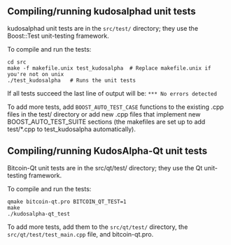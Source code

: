 Compiling/running kudosalphad unit tests
------------------------------------

kudosalphad unit tests are in the `src/test/` directory; they
use the Boost::Test unit-testing framework.

To compile and run the tests:

	cd src
	make -f makefile.unix test_kudosalpha  # Replace makefile.unix if you're not on unix
	./test_kudosalpha   # Runs the unit tests

If all tests succeed the last line of output will be:
`*** No errors detected`

To add more tests, add `BOOST_AUTO_TEST_CASE` functions to the existing
.cpp files in the test/ directory or add new .cpp files that
implement new BOOST_AUTO_TEST_SUITE sections (the makefiles are
set up to add test/*.cpp to test_kudosalpha automatically).


Compiling/running KudosAlpha-Qt unit tests
---------------------------------------

Bitcoin-Qt unit tests are in the src/qt/test/ directory; they
use the Qt unit-testing framework.

To compile and run the tests:

	qmake bitcoin-qt.pro BITCOIN_QT_TEST=1
	make
	./kudosalpha-qt_test

To add more tests, add them to the `src/qt/test/` directory,
the `src/qt/test/test_main.cpp` file, and bitcoin-qt.pro.
